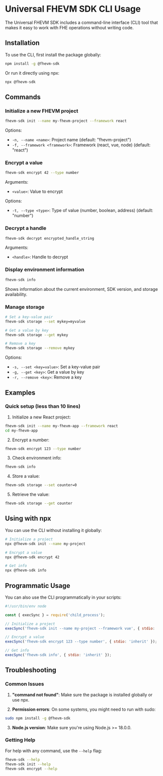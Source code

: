 # Universal FHEVM SDK CLI Usage

The Universal FHEVM SDK includes a command-line interface (CLI) tool that makes it easy to work with FHE operations without writing code.

## Installation

To use the CLI, first install the package globally:

```bash
npm install -g @fhevm-sdk
```

Or run it directly using npx:

```bash
npx @fhevm-sdk
```

## Commands

### Initialize a new FHEVM project

```bash
fhevm-sdk init --name my-fhevm-project --framework react
```

Options:
- `-n, --name <name>`: Project name (default: "fhevm-project")
- `-f, --framework <framework>`: Framework (react, vue, node) (default: "react")

### Encrypt a value

```bash
fhevm-sdk encrypt 42 --type number
```

Arguments:
- `<value>`: Value to encrypt

Options:
- `-t, --type <type>`: Type of value (number, boolean, address) (default: "number")

### Decrypt a handle

```bash
fhevm-sdk decrypt encrypted_handle_string
```

Arguments:
- `<handle>`: Handle to decrypt

### Display environment information

```bash
fhevm-sdk info
```

Shows information about the current environment, SDK version, and storage availability.

### Manage storage

```bash
# Set a key-value pair
fhevm-sdk storage --set mykey=myvalue

# Get a value by key
fhevm-sdk storage --get mykey

# Remove a key
fhevm-sdk storage --remove mykey
```

Options:
- `-s, --set <key=value>`: Set a key-value pair
- `-g, --get <key>`: Get a value by key
- `-r, --remove <key>`: Remove a key

## Examples

### Quick setup (less than 10 lines)

1. Initialize a new React project:
```bash
fhevm-sdk init --name my-fhevm-app --framework react
cd my-fhevm-app
```

2. Encrypt a number:
```bash
fhevm-sdk encrypt 123 --type number
```

3. Check environment info:
```bash
fhevm-sdk info
```

4. Store a value:
```bash
fhevm-sdk storage --set counter=0
```

5. Retrieve the value:
```bash
fhevm-sdk storage --get counter
```

## Using with npx

You can use the CLI without installing it globally:

```bash
# Initialize a project
npx @fhevm-sdk init --name my-project

# Encrypt a value
npx @fhevm-sdk encrypt 42

# Get info
npx @fhevm-sdk info
```

## Programmatic Usage

You can also use the CLI programmatically in your scripts:

```javascript
#!/usr/bin/env node

const { execSync } = require('child_process');

// Initialize a project
execSync('fhevm-sdk init --name my-project --framework vue', { stdio: 'inherit' });

// Encrypt a value
execSync('fhevm-sdk encrypt 123 --type number', { stdio: 'inherit' });

// Get info
execSync('fhevm-sdk info', { stdio: 'inherit' });
```

## Troubleshooting

### Common Issues

1. **"command not found"**: Make sure the package is installed globally or use npx.

2. **Permission errors**: On some systems, you might need to run with sudo:
```bash
sudo npm install -g @fhevm-sdk
```

3. **Node.js version**: Make sure you're using Node.js >= 18.0.0.

### Getting Help

For help with any command, use the `--help` flag:

```bash
fhevm-sdk --help
fhevm-sdk init --help
fhevm-sdk encrypt --help
```